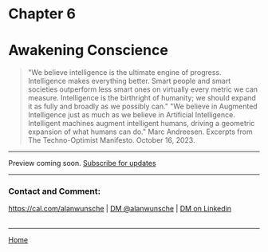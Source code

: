 # Chapter 6
# Awakening Conscience

> "We believe intelligence is the ultimate engine of progress. Intelligence makes everything better. Smart people and smart societies outperform less smart ones on virtually every metric we can measure. Intelligence is the birthright of humanity; we should expand it as fully and broadly as we possibly can."
> "We believe in Augmented Intelligence just as much as we believe in Artificial Intelligence. Intelligent machines augment intelligent humans, driving a geometric expansion of what humans can do."
> Marc Andreesen. Excerpts from The Techno-Optimist Manifesto. October 16, 2023.

<!--
The crisis leads Ana to a profound transformation. She becomes a staunch advocate for ethics, regulation, and AI safety, determined to prevent further harm.
-->

---

Preview coming soon. [Subscribe for updates](./#subscribe)

---

### Contact and Comment:

<a href="https://cal.com/alanwunsche">https://cal.com/alanwunsche</a> | <a href="https://x.com/alanwunsche">DM @alanwunsche</a> | <a href="https://linkedin.com/in/alanwunsche">DM on Linkedin</a>
<br /><br />

---

[Home](./)